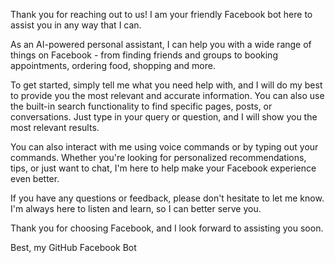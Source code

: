 Thank you for reaching out to us! I am your friendly Facebook bot here to assist you in any way that I can.

As an AI-powered personal assistant, I can help you with a wide range of things on Facebook - from finding friends and groups to booking appointments, ordering food, shopping and more.

To get started, simply tell me what you need help with, and I will do my best to provide you the most relevant and accurate information. You can also use the built-in search functionality to find specific pages, posts, or conversations. Just type in your query or question, and I will show you the most relevant results.

You can also interact with me using voice commands or by typing out your commands. Whether you're looking for personalized recommendations, tips, or just want to chat, I'm here to help make your Facebook experience even better.

If you have any questions or feedback, please don't hesitate to let me know. I'm always here to listen and learn, so I can better serve you.

Thank you for choosing Facebook, and I look forward to assisting you soon.

Best, my GitHub Facebook Bot
